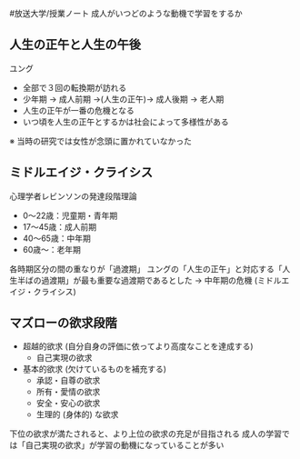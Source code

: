 #放送大学/授業ノート 
成人がいつどのような動機で学習をするか
## 人生の正午と人生の午後
ユング
- 全部で３回の転換期が訪れる
- 少年期 → 成人前期 →(人生の正午)→ 成人後期 → 老人期
- 人生の正午が一番の危機となる
- いつ頃を人生の正午とするかは社会によって多様性がある

※ 当時の研究では女性が念頭に置かれていなかった
## ミドルエイジ・クライシス
心理学者レビンソンの発達段階理論
- 0〜22歳：児童期・青年期
- 17〜45歳：成人前期
- 40〜65歳：中年期
- 60歳〜：老年期

各時期区分の間の重なりが「過渡期」
ユングの「人生の正午」と対応する「人生半ばの過渡期」が最も重要な過渡期であるとした
→ 中年期の危機 (ミドルエイジ・クライシス)
## マズローの欲求段階
- 超越的欲求 (自分自身の評価に依ってより高度なことを達成する)
	- 自己実現の欲求
- 基本的欲求 (欠けているものを補充する)
	- 承認・自尊の欲求
	- 所有・愛情の欲求
	- 安全・安心の欲求
	- 生理的 (身体的) な欲求

下位の欲求が満たされると、より上位の欲求の充足が目指される
成人の学習では「自己実現の欲求」が学習の動機になっていることが多い
